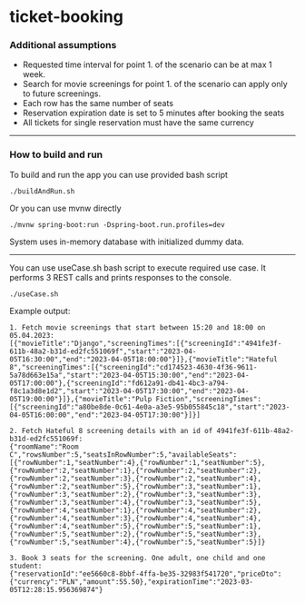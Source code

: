 # ticket-booking


### Additional assumptions
- Requested time interval for point 1. of the scenario can be at max 1 week.
- Search for movie screenings for point 1. of the scenario can apply only to future screenings.
- Each row has the same number of seats
- Reservation expiration date is set to 5 minutes after booking the seats
- All tickets for single reservation must have the same currency

---

### How to build and run

To build and run the app you can use provided bash script
```
./buildAndRun.sh
```
Or you can use mvnw directly
```
./mvnw spring-boot:run -Dspring-boot.run.profiles=dev
```

System uses in-memory database with initialized dummy data.

---
You can use useCase.sh bash script to execute required use case.
It performs 3 REST calls and prints responses to the console.
```
./useCase.sh
```

Example output:
```agsl
1. Fetch movie screenings that start between 15:20 and 18:00 on 05.04.2023: 
[{"movieTitle":"Django","screeningTimes":[{"screeningId":"4941fe3f-611b-48a2-b31d-ed2fc551069f","start":"2023-04-05T16:30:00","end":"2023-04-05T18:00:00"}]},{"movieTitle":"Hateful 8","screeningTimes":[{"screeningId":"cd174523-4630-4f36-9611-5a78d663e15a","start":"2023-04-05T15:30:00","end":"2023-04-05T17:00:00"},{"screeningId":"fd612a91-db41-4bc3-a794-f8c1a3d8e1d2","start":"2023-04-05T17:30:00","end":"2023-04-05T19:00:00"}]},{"movieTitle":"Pulp Fiction","screeningTimes":[{"screeningId":"a80be8de-0c61-4e0a-a3e5-95b055845c18","start":"2023-04-05T16:00:00","end":"2023-04-05T17:30:00"}]}]

2. Fetch Hateful 8 screening details with an id of 4941fe3f-611b-48a2-b31d-ed2fc551069f: 
{"roomName":"Room C","rowsNumber":5,"seatsInRowNumber":5,"availableSeats":[{"rowNumber":1,"seatNumber":4},{"rowNumber":1,"seatNumber":5},{"rowNumber":2,"seatNumber":1},{"rowNumber":2,"seatNumber":2},{"rowNumber":2,"seatNumber":3},{"rowNumber":2,"seatNumber":4},{"rowNumber":2,"seatNumber":5},{"rowNumber":3,"seatNumber":1},{"rowNumber":3,"seatNumber":2},{"rowNumber":3,"seatNumber":3},{"rowNumber":3,"seatNumber":4},{"rowNumber":3,"seatNumber":5},{"rowNumber":4,"seatNumber":1},{"rowNumber":4,"seatNumber":2},{"rowNumber":4,"seatNumber":3},{"rowNumber":4,"seatNumber":4},{"rowNumber":4,"seatNumber":5},{"rowNumber":5,"seatNumber":1},{"rowNumber":5,"seatNumber":2},{"rowNumber":5,"seatNumber":3},{"rowNumber":5,"seatNumber":4},{"rowNumber":5,"seatNumber":5}]}

3. Book 3 seats for the screening. One adult, one child and one student: 
{"reservationId":"ee5660c8-8bbf-4ffa-be35-32983f541720","priceDto":{"currency":"PLN","amount":55.50},"expirationTime":"2023-03-05T12:28:15.956369874"}
```
